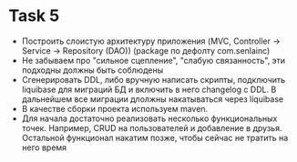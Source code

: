 # Task 5

+ Построить слоистую архитектуру приложения (MVC, Controller -> Service -> Repository (DAO)) (package по дефолту com.senlainc)
+ Не забываем про "сильное сцепление", "слабую связанность", эти подходны должны быть соблюдены
+ Сгенерировать DDL, либо вручную написать скрипты, подключить liquibase для миграций БД и включить в него changelog с DDL. В дальнейшем все миграции длолжны накатываться через liquibase 
+ В качестве сборки проекта используем maven.
+ Для начала достаточно реализовать несколько функциональных точек. Например, CRUD на пользователей и добавление в друзья. Остальной функционал накатим позже, чтобы сейчас не тратить на него время
